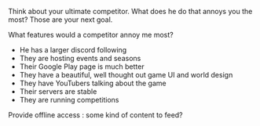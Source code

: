 Think about your ultimate competitor. What does he do that annoys you the most? Those are your next goal.  
  
What features would a competitor annoy me most?  
  
- He has a larger discord following  
- They are hosting events and seasons  
- Their Google Play page is much better  
- They have a beautiful, well thought out game UI and world design  
- They have YouTubers talking about the game  
- Their servers are stable  
- They are running competitions  
  
Provide offline access : some kind of content to feed?